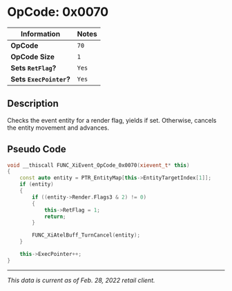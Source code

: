# OpCode: 0x0070

| Information               | Notes |
|---                        |---    |
| **OpCode**                | `70`  |
| **OpCode Size**           | `1`   |
| **Sets `RetFlag`?**       | `Yes` |
| **Sets `ExecPointer`?**   | `Yes` |

## Description

Checks the event entity for a render flag, yields if set. Otherwise, cancels the entity movement and advances.

## Pseudo Code

```cpp
void __thiscall FUNC_XiEvent_OpCode_0x0070(xievent_t* this)
{
    const auto entity = PTR_EntityMap[this->EntityTargetIndex[1]];
    if (entity)
    {
        if ((entity->Render.Flags3 & 2) != 0)
        {
            this->RetFlag = 1;
            return;
        }

        FUNC_XiAtelBuff_TurnCancel(entity);
    }

    this->ExecPointer++;
}
```

---

_This data is current as of Feb. 28, 2022 retail client._